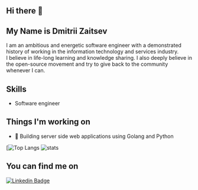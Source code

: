 ## Hi there 👋

## My Name is Dmitrii Zaitsev

I am an ambitious and energetic software engineer with a demonstrated history of working in the information technology and services industry.<br>
I believe in life-long learning and knowledge sharing. I also deeply believe in the open-source movement and try to give back to the community whenever I can.

## Skills
* Software engineer

## Things I'm working on
- 🔭 Building server side web applications using Golang and Python

[![Top Langs](https://github-readme-stats.vercel.app/api/top-langs/?username=dzaytsev91&&show_icons=true&title_color=ffffff&icon_color=bb2acf&text_color=daf7dc&bg_color=151515)
![stats](https://github-readme-stats.vercel.app/api?username=dzaytsev91&&show_icons=true&title_color=ffffff&icon_color=bb2acf&text_color=daf7dc&bg_color=151515)

## You can find me on
[![Linkedin Badge](https://img.shields.io/badge/-LinkedIn-blue?style=flat-square&logo=Linkedin&logoColor=white&link=https://www.linkedin.com/in/lucas-bittencourt/)](https://www.linkedin.com/in/dzaytsev91)<br>
